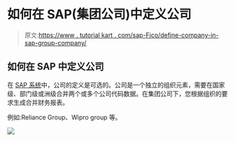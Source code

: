# 如何在 SAP(集团公司)中定义公司

> 原文:[https://www . tutorial kart . com/sap-Fico/define-company-in-sap-group-company/](https://www.tutorialkart.com/sap-fico/define-company-in-sap-group-company/)

## 如何在 SAP 中定义公司

在 [SAP 系统](https://www.tutorialkart.com/sap/what-is-sap-definition-of-erp-sap-systems/)中，公司的定义是可选的。公司是一个独立的组织元素，需要在国家级、部门级或洲级合并两个或多个公司代码数据。在集团公司下，您根据组织的要求生成合并财务报表。

例如:Reliance Group、Wipro group 等。

[![](../Images/925da31b32d6bc3827932f6c8afb11bb.png)](https://www.tutorialkart.com/)